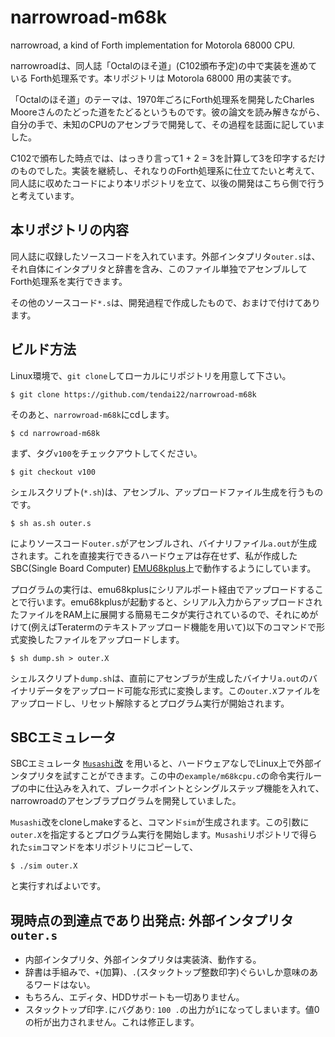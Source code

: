 # narrowroad-m68k

narrowroad, a kind of Forth implementation  for Motorola 68000 CPU.

narrowroadは、同人誌「Octalのほそ道」(C102頒布予定)の中で実装を進めている Forth処理系です。本リポジトリは Motorola 68000 用の実装です。

「Octalのほそ道」のテーマは、1970年ごろにForth処理系を開発したCharles Mooreさんのたどった道をたどるというものです。彼の論文を読み解きながら、自分の手で、未知のCPUのアセンブラで開発して、その過程を誌面に記していました。

C102で頒布した時点では、はっきり言って1 + 2 = 3を計算して3を印字するだけのものでした。実装を継続し、それなりのForth処理系に仕立てたいと考えて、同人誌に収めたコードにより本リポジトリを立て、以後の開発はこちら側で行うと考えています。

## 本リポジトリの内容

同人誌に収録したソースコードを入れています。外部インタプリタ`outer.s`は、それ自体にインタプリタと辞書を含み、このファイル単独でアセンブルしてForth処理系を実行できます。

その他のソースコード`*.s`は、開発過程で作成したもので、おまけで付けてあります。

## ビルド方法

Linux環境で、`git clone`してローカルにリポジトリを用意して下さい。

```
$ git clone https://github.com/tendai22/narrowroad-m68k
```

そのあと、`narrowroad-m68k`にcdします。

```
$ cd narrowroad-m68k
```

まず、タグ`v100`をチェックアウトしてください。

```
$ git checkout v100
```

シェルスクリプト(`*.sh`)は、アセンブル、アップロードファイル生成を行うものです。

```
$ sh as.sh outer.s
```
によりソースコード`outer.s`がアセンブルされ、バイナリファイル`a.out`が生成されます。これを直接実行できるハードウェアは存在せず、私が作成したSBC(Single Board Computer) [EMU68kplus](https://github.com/tendai22/emu68kplus)上で動作するようにしています。

プログラムの実行は、emu68kplusにシリアルポート経由でアップロードすることで行います。emu68kplusが起動すると、シリアル入力からアップロードされたファイルをRAM上に展開する簡易モニタが実行されているので、それにめがけて(例えばTeratermのテキストアップロード機能を用いて)以下のコマンドで形式変換したファイルをアップロードします。

```
$ sh dump.sh > outer.X
```
シェルスクリプト`dump.sh`は、直前にアセンブラが生成したバイナリ`a.out`のバイナリデータをアップロード可能な形式に変換します。この`outer.X`ファイルをアップロードし、リセット解除するとプログラム実行が開始されます。

## SBCエミュレータ

SBCエミュレータ [`Musashi`改](https://github.com/tendai22/Musashi) を用いると、ハードウェアなしでLinux上で外部インタプリタを試すことができます。この中の`example/m68kcpu.c`の命令実行ループの中に仕込みを入れて、ブレークポイントとシングルステップ機能を入れて、narrowroadのアセンブラプログラムを開発していました。

`Musashi`改をcloneしmakeすると、コマンド`sim`が生成されます。この引数に`outer.X`を指定するとプログラム実行を開始します。`Musashi`リポジトリで得られた`sim`コマンドを本リポジトリにコピーして、

```
$ ./sim outer.X
```
と実行すればよいです。

## 現時点の到達点であり出発点: 外部インタプリタ`outer.s`

* 内部インタプリタ、外部インタプリタは実装済、動作する。
* 辞書は手組みで、`+`(加算)、`.`(スタックトップ整数印字)ぐらいしか意味のあるワードはない。
* もちろん、エディタ、HDDサポートも一切ありません。
* スタックトップ印字`.`にバグあり: `100 .`の出力が`1`になってしまいます。値0の桁が出力されません。これは修正します。

